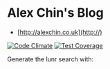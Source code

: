 Alex Chin's Blog 
================
- [http://alexchin.co.uk](http://)

[![Code Climate](https://codeclimate.com/github/alexpchin/alexpchin.github.io/badges/gpa.svg)](https://codeclimate.com/github/alexpchin/alexpchin.github.io)
[![Test Coverage](https://codeclimate.com/github/alexpchin/alexpchin.github.io/badges/coverage.svg)](https://codeclimate.com/github/alexpchin/alexpchin.github.io)

Generate the lunr search with: 

```
```